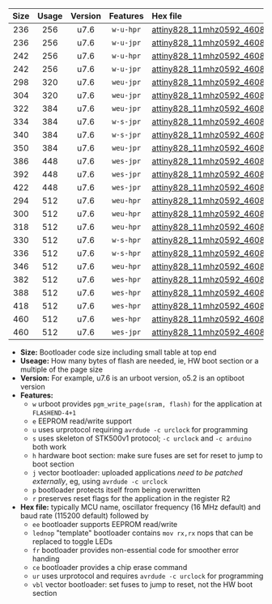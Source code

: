 |Size|Usage|Version|Features|Hex file|
|:-:|:-:|:-:|:-:|:--|
|236|256|u7.6|`w-u-hpr`|[attiny828_11mhz0592_460800bps_ur.hex](https://raw.githubusercontent.com/stefanrueger/urboot/main/attiny828_11mhz0592_460800bps_ur.hex)|
|236|256|u7.6|`w-u-jpr`|[attiny828_11mhz0592_460800bps_ur_vbl.hex](https://raw.githubusercontent.com/stefanrueger/urboot/main/attiny828_11mhz0592_460800bps_ur_vbl.hex)|
|242|256|u7.6|`w-u-hpr`|[attiny828_11mhz0592_460800bps_lednop_ur.hex](https://raw.githubusercontent.com/stefanrueger/urboot/main/attiny828_11mhz0592_460800bps_lednop_ur.hex)|
|242|256|u7.6|`w-u-jpr`|[attiny828_11mhz0592_460800bps_lednop_ur_vbl.hex](https://raw.githubusercontent.com/stefanrueger/urboot/main/attiny828_11mhz0592_460800bps_lednop_ur_vbl.hex)|
|298|320|u7.6|`weu-jpr`|[attiny828_11mhz0592_460800bps_ee_ur_vbl.hex](https://raw.githubusercontent.com/stefanrueger/urboot/main/attiny828_11mhz0592_460800bps_ee_ur_vbl.hex)|
|304|320|u7.6|`weu-jpr`|[attiny828_11mhz0592_460800bps_ee_lednop_ur_vbl.hex](https://raw.githubusercontent.com/stefanrueger/urboot/main/attiny828_11mhz0592_460800bps_ee_lednop_ur_vbl.hex)|
|322|384|u7.6|`weu-jpr`|[attiny828_11mhz0592_460800bps_ee_lednop_fr_ur_vbl.hex](https://raw.githubusercontent.com/stefanrueger/urboot/main/attiny828_11mhz0592_460800bps_ee_lednop_fr_ur_vbl.hex)|
|334|384|u7.6|`w-s-jpr`|[attiny828_11mhz0592_460800bps_vbl.hex](https://raw.githubusercontent.com/stefanrueger/urboot/main/attiny828_11mhz0592_460800bps_vbl.hex)|
|340|384|u7.6|`w-s-jpr`|[attiny828_11mhz0592_460800bps_lednop_vbl.hex](https://raw.githubusercontent.com/stefanrueger/urboot/main/attiny828_11mhz0592_460800bps_lednop_vbl.hex)|
|350|384|u7.6|`weu-jpr`|[attiny828_11mhz0592_460800bps_ee_lednop_fr_ce_ur_vbl.hex](https://raw.githubusercontent.com/stefanrueger/urboot/main/attiny828_11mhz0592_460800bps_ee_lednop_fr_ce_ur_vbl.hex)|
|386|448|u7.6|`wes-jpr`|[attiny828_11mhz0592_460800bps_ee_vbl.hex](https://raw.githubusercontent.com/stefanrueger/urboot/main/attiny828_11mhz0592_460800bps_ee_vbl.hex)|
|392|448|u7.6|`wes-jpr`|[attiny828_11mhz0592_460800bps_ee_lednop_vbl.hex](https://raw.githubusercontent.com/stefanrueger/urboot/main/attiny828_11mhz0592_460800bps_ee_lednop_vbl.hex)|
|422|448|u7.6|`wes-jpr`|[attiny828_11mhz0592_460800bps_ee_lednop_fr_vbl.hex](https://raw.githubusercontent.com/stefanrueger/urboot/main/attiny828_11mhz0592_460800bps_ee_lednop_fr_vbl.hex)|
|294|512|u7.6|`weu-hpr`|[attiny828_11mhz0592_460800bps_ee_ur.hex](https://raw.githubusercontent.com/stefanrueger/urboot/main/attiny828_11mhz0592_460800bps_ee_ur.hex)|
|300|512|u7.6|`weu-hpr`|[attiny828_11mhz0592_460800bps_ee_lednop_ur.hex](https://raw.githubusercontent.com/stefanrueger/urboot/main/attiny828_11mhz0592_460800bps_ee_lednop_ur.hex)|
|318|512|u7.6|`weu-hpr`|[attiny828_11mhz0592_460800bps_ee_lednop_fr_ur.hex](https://raw.githubusercontent.com/stefanrueger/urboot/main/attiny828_11mhz0592_460800bps_ee_lednop_fr_ur.hex)|
|330|512|u7.6|`w-s-hpr`|[attiny828_11mhz0592_460800bps.hex](https://raw.githubusercontent.com/stefanrueger/urboot/main/attiny828_11mhz0592_460800bps.hex)|
|336|512|u7.6|`w-s-hpr`|[attiny828_11mhz0592_460800bps_lednop.hex](https://raw.githubusercontent.com/stefanrueger/urboot/main/attiny828_11mhz0592_460800bps_lednop.hex)|
|346|512|u7.6|`weu-hpr`|[attiny828_11mhz0592_460800bps_ee_lednop_fr_ce_ur.hex](https://raw.githubusercontent.com/stefanrueger/urboot/main/attiny828_11mhz0592_460800bps_ee_lednop_fr_ce_ur.hex)|
|382|512|u7.6|`wes-hpr`|[attiny828_11mhz0592_460800bps_ee.hex](https://raw.githubusercontent.com/stefanrueger/urboot/main/attiny828_11mhz0592_460800bps_ee.hex)|
|388|512|u7.6|`wes-hpr`|[attiny828_11mhz0592_460800bps_ee_lednop.hex](https://raw.githubusercontent.com/stefanrueger/urboot/main/attiny828_11mhz0592_460800bps_ee_lednop.hex)|
|418|512|u7.6|`wes-hpr`|[attiny828_11mhz0592_460800bps_ee_lednop_fr.hex](https://raw.githubusercontent.com/stefanrueger/urboot/main/attiny828_11mhz0592_460800bps_ee_lednop_fr.hex)|
|460|512|u7.6|`wes-hpr`|[attiny828_11mhz0592_460800bps_ee_lednop_fr_ce.hex](https://raw.githubusercontent.com/stefanrueger/urboot/main/attiny828_11mhz0592_460800bps_ee_lednop_fr_ce.hex)|
|460|512|u7.6|`wes-jpr`|[attiny828_11mhz0592_460800bps_ee_lednop_fr_ce_vbl.hex](https://raw.githubusercontent.com/stefanrueger/urboot/main/attiny828_11mhz0592_460800bps_ee_lednop_fr_ce_vbl.hex)|

- **Size:** Bootloader code size including small table at top end
- **Useage:** How many bytes of flash are needed, ie, HW boot section or a multiple of the page size
- **Version:** For example, u7.6 is an urboot version, o5.2 is an optiboot version
- **Features:**
  + `w` urboot provides `pgm_write_page(sram, flash)` for the application at `FLASHEND-4+1`
  + `e` EEPROM read/write support
  + `u` uses urprotocol requiring `avrdude -c urclock` for programming
  + `s` uses skeleton of STK500v1 protocol; `-c urclock` and `-c arduino` both work
  + `h` hardware boot section: make sure fuses are set for reset to jump to boot section
  + `j` vector bootloader: uploaded applications *need to be patched externally*, eg, using `avrdude -c urclock`
  + `p` bootloader protects itself from being overwritten
  + `r` preserves reset flags for the application in the register R2
- **Hex file:** typically MCU name, oscillator frequency (16 MHz default) and baud rate (115200 default) followed by
  + `ee` bootloader supports EEPROM read/write
  + `lednop` "template" bootloader contains `mov rx,rx` nops that can be replaced to toggle LEDs
  + `fr` bootloader provides non-essential code for smoother error handing
  + `ce` bootloader provides a chip erase command
  + `ur` uses urprotocol and requires `avrdude -c urclock` for programming
  + `vbl` vector bootloader: set fuses to jump to reset, not the HW boot section

